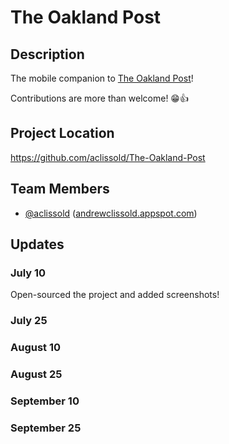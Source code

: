 # The Oakland Post

## Description

The mobile companion to [The Oakland Post](http://www.oaklandpostonline.com)!

Contributions are more than welcome! :grin::thumbsup:

## Project Location

https://github.com/aclissold/The-Oakland-Post

## Team Members

- [@aclissold](https://github.com/aclissold) ([andrewclissold.appspot.com](http://andrewclissold.appspot.com))

## Updates

### July 10

Open-sourced the project and added screenshots!

### July 25

### August 10

### August 25

### September 10

### September 25
